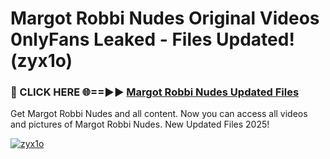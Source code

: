 # Margot Robbi Nudes Original Videos 0nlyFans Leaked - Files Updated! (zyx1o)

<h3>🔴 CLICK HERE 🌐==►► <a href="https://tinyurl.com/yc6ubb5a" rel="nofollow">Margot Robbi Nudes Updated Files</a></h3>

Get Margot Robbi Nudes and all content. Now you can access all videos and pictures of Margot Robbi Nudes. New Updated Files 2025!

[![zyx1o](https://i.imgur.com/7eu0CRL.gif)](https://tinyurl.com/yc6ubb5a)
